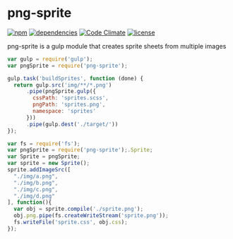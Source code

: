 png-sprite
==========
[![npm](https://img.shields.io/npm/v/png-sprite.svg?style=flat-square)](https://www.npmjs.com/package/png-sprite)
[![dependencies](https://img.shields.io/david/Coveo/png-sprite.svg?style=flat-square)](https://david-dm.org/Coveo/png-sprite)
[![Code Climate](https://img.shields.io/codeclimate/github/Coveo/png-sprite.svg?style=flat-square)](https://codeclimate.com/github/Coveo/png-sprite)
[![license](http://img.shields.io/badge/license-MIT-blue.svg?style=flat-square)](https://github.com/Coveo/png-sprite/blob/master/LICENSE)

png-sprite is a gulp module that creates sprite sheets from multiple images

```js
var gulp = require('gulp');
var pngSprite = require('png-sprite');

gulp.task('buildSprites', function (done) {
  return gulp.src('img/**/*.png')
      .pipe(pngSprite.gulp({
        cssPath: 'sprites.scss',
        pngPath: 'sprites.png',
        namespace: 'sprites'
      }))
      .pipe(gulp.dest('./target/'))
});
```
```js
var fs = require('fs');
var pngSprite = require('png-sprite');.Sprite;
var Sprite = pngSprite;
var sprite = new Sprite();
sprite.addImageSrc([
  "./img/a.png",
  "./img/b.png",
  "./img/c.png",
  "./img/d.png"
], function(){
  var obj = sprite.compile('./sprite.png');
  obj.png.pipe(fs.createWriteStream('sprite.png'));
  fs.writeFile('sprite.css', obj.css);
});
```

